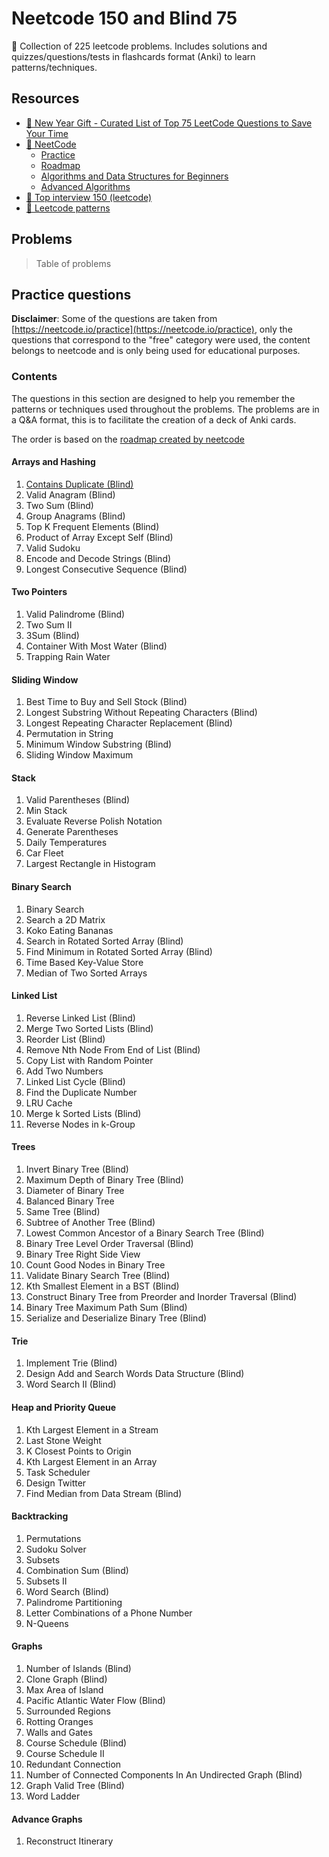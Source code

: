 # Neetcode 150 and Blind 75

📘 Collection of 225 leetcode problems. Includes solutions and quizzes/questions/tests in flashcards format (Anki) to learn patterns/techniques.

## Resources

- [🎁 New Year Gift - Curated List of Top 75 LeetCode Questions to Save Your Time](https://www.teamblind.com/post/New-Year-Gift---Curated-List-of-Top-75-LeetCode-Questions-to-Save-Your-Time-OaM1orEU)
- [🚀 NeetCode](https://neetcode.io/)
  - [Practice](https://neetcode.io/practice)
  - [Roadmap](https://neetcode.io/roadmap)
  - [Algorithms and Data Structures for Beginners](https://neetcode.io/courses/dsa-for-beginners/13)
  - [Advanced Algorithms](https://neetcode.io/courses/advanced-algorithms/0)
- [🥇 Top interview 150 (leetcode)](https://leetcode.com/studyplan/top-interview-150/)
- [🧩 Leetcode patterns](https://seanprashad.com/leetcode-patterns/)

## Problems

> Table of problems

## Practice questions

**Disclaimer**: Some of the questions are taken from [https://neetcode.io/practice](https://neetcode.io/practice), only the questions that correspond to the "free" category were used, the content belongs to neetcode and is only being used for educational purposes.

### Contents

The questions in this section are designed to help you remember the patterns or techniques used throughout the problems. The problems are in a Q&A format, this is to facilitate the creation of a deck of Anki cards.

The order is based on the [roadmap created by neetcode](https://neetcode.io/roadmap)

#### Arrays and Hashing

1. [Contains Duplicate (Blind)](./Arrays-and-Hashing/Easy/README.md)
2. Valid Anagram (Blind)
3. Two Sum (Blind)
4. Group Anagrams (Blind)
5. Top K Frequent Elements (Blind)
6. Product of Array Except Self (Blind)
7. Valid Sudoku
8. Encode and Decode Strings (Blind)
9. Longest Consecutive Sequence (Blind)

#### Two Pointers

1. Valid Palindrome (Blind)
2. Two Sum II
3. 3Sum (Blind)
4. Container With Most Water (Blind)
5. Trapping Rain Water

#### Sliding Window

1. Best Time to Buy and Sell Stock (Blind)
2. Longest Substring Without Repeating Characters (Blind)
3. Longest Repeating Character Replacement (Blind)
4. Permutation in String
5. Minimum Window Substring (Blind)
6. Sliding Window Maximum

#### Stack

1. Valid Parentheses (Blind)
2. Min Stack
3. Evaluate Reverse Polish Notation
4. Generate Parentheses
5. Daily Temperatures
6. Car Fleet
7. Largest Rectangle in Histogram

#### Binary Search

1. Binary Search
2. Search a 2D Matrix
3. Koko Eating Bananas
4. Search in Rotated Sorted Array (Blind)
5. Find Minimum in Rotated Sorted Array (Blind)
6. Time Based Key-Value Store
7. Median of Two Sorted Arrays

#### Linked List

1. Reverse Linked List (Blind)
2. Merge Two Sorted Lists (Blind)
3. Reorder List (Blind)
4. Remove Nth Node From End of List (Blind)
5. Copy List with Random Pointer
6. Add Two Numbers
7. Linked List Cycle (Blind)
8. Find the Duplicate Number
9. LRU Cache
10. Merge k Sorted Lists (Blind)
11. Reverse Nodes in k-Group

#### Trees

1. Invert Binary Tree (Blind)
2. Maximum Depth of Binary Tree (Blind)
3. Diameter of Binary Tree
4. Balanced Binary Tree
5. Same Tree (Blind)
6. Subtree of Another Tree (Blind)
7. Lowest Common Ancestor of a Binary Search Tree (Blind)
8. Binary Tree Level Order Traversal (Blind)
9. Binary Tree Right Side View
10. Count Good Nodes in Binary Tree
11. Validate Binary Search Tree (Blind)
12. Kth Smallest Element in a BST (Blind)
13. Construct Binary Tree from Preorder and Inorder Traversal (Blind)
14. Binary Tree Maximum Path Sum (Blind)
15. Serialize and Deserialize Binary Tree (Blind)

#### Trie

1. Implement Trie (Blind)
2. Design Add and Search Words Data Structure (Blind)
3. Word Search II (Blind)

#### Heap and Priority Queue

1. Kth Largest Element in a Stream
2. Last Stone Weight
3. K Closest Points to Origin
4. Kth Largest Element in an Array
5. Task Scheduler
6. Design Twitter
7. Find Median from Data Stream (Blind)

#### Backtracking

1. Permutations
2. Sudoku Solver
3. Subsets
4. Combination Sum (Blind)
5. Subsets II
6. Word Search (Blind)
7. Palindrome Partitioning
8. Letter Combinations of a Phone Number
9. N-Queens

#### Graphs

1. Number of Islands (Blind)
2. Clone Graph (Blind)
3. Max Area of Island
4. Pacific Atlantic Water Flow (Blind)
5. Surrounded Regions
6. Rotting Oranges
7. Walls and Gates
8. Course Schedule (Blind)
9. Course Schedule II
10. Redundant Connection
11. Number of Connected Components In An Undirected Graph (Blind)
12. Graph Valid Tree (Blind)
13. Word Ladder

#### Advance Graphs

1. Reconstruct Itinerary
